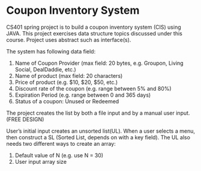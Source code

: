 # Coupon Inventory System
CS401 spring project is to build a coupon inventory system (CIS) using JAVA. This project exercises data structure topics discussed under this course. Project uses abstract such as interface(s).

The system has following data field:
1. Name of Coupon Provider (max field: 20 bytes, e.g. Groupon, Living Social, DealDaddie, etc.)
2. Name of product (max field: 20 characters)
3. Price of product (e.g. $10, $20, $50, etc.)
4. Discount rate of the coupon (e.g. range between 5% and 80%)
5. Expiration Period (e.g. range between 0 and 365 days)
6. Status of a coupon: Unused or Redeemed

The project creates the list by both a file input and by a manual user input. (FREE DESIGN)

User’s initial input creates an unsorted list(UL).
When a user selects a menu, then construct a SL (Sorted List, depends on with a key field).
The UL also needs two different ways to create an array:
1. Default value of N (e.g. use N = 30)
2. User input array size
